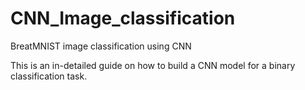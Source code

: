 # CNN_Image_classification
BreatMNIST image classification using CNN

This is an in-detailed guide on how to build a CNN model for a binary classification task.

